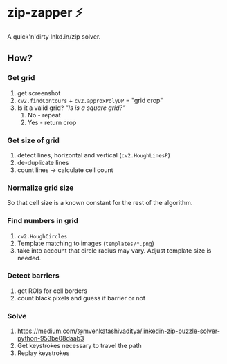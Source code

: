 # zip-zapper :zap:

A quick'n'dirty lnkd.in/zip solver.

## How?

### Get grid
1. get screenshot
1. `cv2.findContours` + `cv2.approxPolyDP` = "grid crop"
1. Is it a valid grid? _"Is is a square grid?"_
    1. No - repeat
    1. Yes - return crop

### Get size of grid
1. detect lines, horizontal and vertical (`cv2.HoughLinesP`)
2. de-duplicate lines
3. count lines -> calculate cell count

### Normalize grid size
So that cell size is a known constant for the rest of the algorithm.

### Find numbers in grid
1. `cv2.HoughCircles`
1. Template matching to images (`templates/*.png`)
2. take into account that circle radius may vary.
   Adjust template size is needed.

### Detect barriers
1. get ROIs for cell borders
2. count black pixels and guess if barrier or not

### Solve
1. https://medium.com/@mvenkatashivaditya/linkedin-zip-puzzle-solver-python-953be08daab3
1. Get keystrokes necessary to travel the path
1. Replay keystrokes

